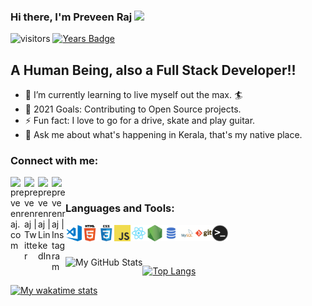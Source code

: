 ### Hi there, I'm Preveen Raj <img src="https://media.giphy.com/media/hvRJCLFzcasrR4ia7z/giphy.gif" width="20px">
![visitors](https://visitor-badge.glitch.me/badge?page_id=preveenraj.preveenraj)
[![Years Badge](https://badges.pufler.dev/years/preveenraj)](https://badges.pufler.dev)
## A Human Being, also a Full Stack Developer!!  

- 🌱 I’m currently learning to live myself out the max. 🏄
- 🥅 2021 Goals: Contributing to Open Source projects.
- ⚡ Fun fact: I love to go for a drive, skate and play guitar.
- 💬 Ask me about what's happening in Kerala, that's my native place.

### Connect with me:

[<img align="left" alt="preveenraj.com" width="22px" src="https://img.icons8.com/cotton/2x/domain.png" />][website]
[<img align="left" alt="preveenraj | Twitter" width="22px" src="https://img.icons8.com/fluent/2x/twitter.png" />][twitter]
[<img align="left" alt="preveenraj | LinkedIn" width="22px" src="https://img.icons8.com/color/2x/linkedin.png" />][linkedin]
[<img align="left" alt="preveenraj | Instagram" width="22px" src="https://img.icons8.com/fluent/2x/instagram-new.png" />][instagram]

<br />

### Languages and Tools:

<img align="left" alt="Visual Studio Code" width="26px" src="https://raw.githubusercontent.com/github/explore/80688e429a7d4ef2fca1e82350fe8e3517d3494d/topics/visual-studio-code/visual-studio-code.png" />
<img align="left" alt="HTML5" width="26px" src="https://raw.githubusercontent.com/github/explore/80688e429a7d4ef2fca1e82350fe8e3517d3494d/topics/html/html.png" />
<img align="left" alt="CSS3" width="26px" src="https://raw.githubusercontent.com/github/explore/80688e429a7d4ef2fca1e82350fe8e3517d3494d/topics/css/css.png" />

<img align="left" alt="JavaScript" width="26px" src="https://raw.githubusercontent.com/github/explore/80688e429a7d4ef2fca1e82350fe8e3517d3494d/topics/javascript/javascript.png" />
<img align="left" alt="React" width="26px" src="https://raw.githubusercontent.com/github/explore/80688e429a7d4ef2fca1e82350fe8e3517d3494d/topics/react/react.png" />
<!-- <img align="left" alt="Gatsby" width="26px" src="https://raw.githubusercontent.com/github/explore/e94815998e4e0713912fed477a1f346ec04c3da2/topics/gatsby/gatsby.png" /> -->
<!-- <img align="left" alt="GraphQL" width="26px" src="https://raw.githubusercontent.com/github/explore/80688e429a7d4ef2fca1e82350fe8e3517d3494d/topics/graphql/graphql.png" /> -->
<img align="left" alt="Node.js" width="26px" src="https://raw.githubusercontent.com/github/explore/80688e429a7d4ef2fca1e82350fe8e3517d3494d/topics/nodejs/nodejs.png" />
<!-- <img align="left" alt="Deno" width="26px" src="https://raw.githubusercontent.com/github/explore/361e2821e2dea67711cde99c9c40ed357061cf27/topics/deno/deno.png" /> -->
<img align="left" alt="SQL" width="26px" src="https://raw.githubusercontent.com/github/explore/80688e429a7d4ef2fca1e82350fe8e3517d3494d/topics/sql/sql.png" />
<img align="left" alt="MySQL" width="26px" src="https://raw.githubusercontent.com/github/explore/80688e429a7d4ef2fca1e82350fe8e3517d3494d/topics/mysql/mysql.png" />
<img align="left" alt="Git" width="26px" src="https://raw.githubusercontent.com/github/explore/80688e429a7d4ef2fca1e82350fe8e3517d3494d/topics/git/git.png" />
<!-- <img align="left" alt="GitHub" width="26px" src="https://raw.githubusercontent.com/github/explore/78df643247d429f6cc873026c0622819ad797942/topics/github/github.png" /> -->
<img align="left" alt="Terminal" width="26px" src="https://raw.githubusercontent.com/github/explore/80688e429a7d4ef2fca1e82350fe8e3517d3494d/topics/terminal/terminal.png" />

<br />
<br />
<br />
<!-- <details> -->
  <!-- <summary>:zap: GitHub Stats</summary> -->
  <img align="left" alt="My GitHub Stats" src="https://github-readme-stats.codestackr.vercel.app/api?username=preveenraj&show_icons=true&bg_color=00000000&hide_border=true&count_private=true&text_color=3498db" />
<!-- </details> -->

[![Top Langs](https://github-readme-stats.preveenraj.vercel.app/api/top-langs/?username=preveenraj&langs_count=10&layout=compact&hide_border=true&bg_color=00000000&text_color=3498db)](https://github.com/anuraghazra/github-readme-stats)

[![My wakatime stats](https://github-readme-stats.preveenraj.vercel.app/api/wakatime?username=preveenraj&hide_border=true&bg_color=00000000&text_color=3498db)](https://github.com/anuraghazra/github-readme-stats)

[website]: https://preveenraj.com
[twitter]: https://twitter.com/preveen_raj
[instagram]: https://instagram.com/preveen.raj
[linkedin]: https://linkedin.com/in/preveenraj
